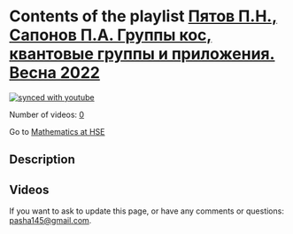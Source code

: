 # Contents of the playlist [Пятов П.Н., Сапонов П.А. Группы кос, квантовые группы и приложения. Весна 2022](https://www.youtube.com/playlist?list=PLq3E5oubNNoCnm4znY5URosP6WRV2omXe)

[![synced with youtube](https://img.shields.io/github/last-commit/mathphysschool/mathphysschool.github.io/autoupdate1?label=synced%20with%20youtube)](https://github.com/mathphysschool/mathphysschool.github.io/commits/autoupdate1)

Number of videos: [0](#videos)

Go to [Mathematics at HSE](../README.md)

## Description



## Videos



 If you want to ask to update this page, or have any comments or questions: <pasha145@gmail.com>.